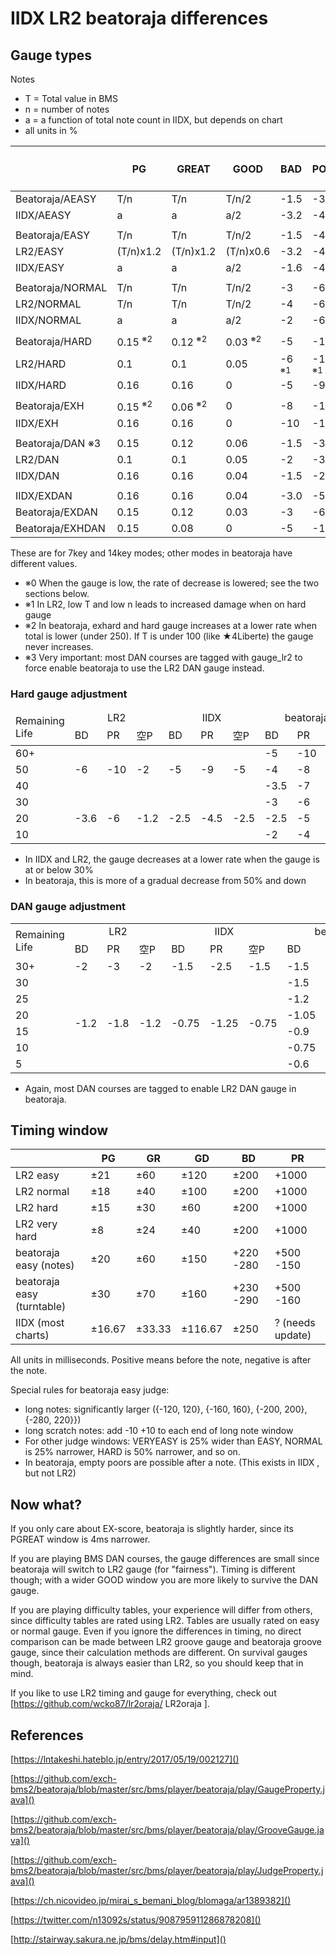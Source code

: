 # IIDX LR2 beatoraja differences 

## Gauge types

Notes

* T = Total value in BMS
* n = number of notes
* a = a function of total note count in IIDX, but depends on chart
* all units in %

|                  | PG          | GREAT     | GOOD      | BAD   | POOR   | 空P   | Low Life Adj<sup>※0</sup> |
|------------------|-------------|-----------|-----------|-------|--------|-------|-----------------|
| Beatoraja/AEASY  | T/n         | T/n       | T/n/2     | -1.5  | -3     | -0.5  | -               |
| IIDX/AEASY       | a           | a         | a/2       | -3.2  | -4.8   | -1.6  | -               |
|                  |             |           |           |       |        |       |                 |
| Beatoraja/EASY   | T/n         | T/n       | T/n/2     | -1.5  | -4.5   | -1    | -               |
| LR2/EASY         | (T/n)x1.2   | (T/n)x1.2 | (T/n)x0.6 | -3.2  | -4.8   | -1.6  | -           |
| IIDX/EASY        | a           | a         | a/2       | -1.6  | -4.8   | -1.6  | -               |
|                  |             |           |           |       |        |       |                 |
| Beatoraja/NORMAL | T/n         | T/n       | T/n/2     | -3    | -6     | -2    | -               |
| LR2/NORMAL       | T/n         | T/n       | T/n/2     | -4    | -6     | -2    | -               |
| IIDX/NORMAL      | a           | a         | a/2       | -2    | -6     | -2    | -               |
|                  |             |           |           |       |        |       |                 |
| Beatoraja/HARD   | 0.15 <sup>※2</sup>    | 0.12 <sup>※2</sup>  | 0.03 <sup>※2</sup>   | -5    | -10    | -5    | Yes             |
| LR2/HARD         | 0.1         | 0.1       | 0.05      | -6 <sup>※1</sup> | -10 <sup>※1</sup> | -2 <sup>※1</sup> | Yes          |
| IIDX/HARD        | 0.16        | 0.16      | 0         | -5    | -9     | -5    | Yes             |
|                  |             |           |           |       |        |       |                 |
| Beatoraja/EXH    | 0.15 <sup>※2</sup>    | 0.06 <sup>※2</sup>  | 0         | -8    | -16    | -8    | No              |
| IIDX/EXH         | 0.16        | 0.16      | 0         | -10   | -18    | -10   | No              |
|                  |             |           |           |       |        |       |                 |
| Beatoraja/DAN ※3 | 0.15       | 0.12      | 0.06      | -1.5  | -3     | -1.5  | Yes             |
| LR2/DAN          | 0.1         | 0.1       | 0.05      | -2    | -3     | -2    | Yes             |
| IIDX/DAN         | 0.16        | 0.16      | 0.04      | -1.5  | -2.5   | -1.5  | Yes             |
|                  |             |           |           |       |        |       |                 |
| IIDX/EXDAN       | 0.16        | 0.16      | 0.04      | -3.0  | -5.0   | -3.0  | No              |
| Beatoraja/EXDAN  | 0.15        | 0.12      | 0.03      | -3    | -6     | -3    | No              |
| Beatoraja/EXHDAN | 0.15        | 0.08      | 0         | -5    | -10    | -5    | No              |


These are for 7key and 14key modes; other modes in beatoraja have different values.
* ※0 When the gauge is low, the rate of decrease is lowered; see the two sections below.
* ※1 In LR2, low T and low n leads to increased damage when on hard gauge
* ※2 In beatoraja, exhard and hard gauge increases at a lower rate when total is lower (under 250). If T is under 100 (like ★4Liberte) the gauge never increases.
* ※3 Very important: most DAN courses are tagged with gauge_lr2 to force enable beatoraja to use the LR2 DAN gauge instead.

### Hard gauge adjustment

<table>
    <thead>
        <tr>
            <td rowspan=2>Remaining Life</td>
            <td colspan=3 align=center>LR2</td>
            <td colspan=3 align=center>IIDX</td>
            <td colspan=3 align=center>beatoraja</td>
        </tr>
        <tr>
            <td>BD</td>
            <td>PR</td>
            <td>空P</td>
            <td>BD</td>
            <td>PR</td>
            <td>空P</td>
            <td>BD</td>
            <td>PR</td>
            <td>空P</td>
        </tr>
    </thead>
    <tbody>
        <tr>
            <td>60+</td>
            <td rowspan=3>-6</td>
            <td rowspan=3>-10</td>
            <td rowspan=3>-2</td>
            <td rowspan=3>-5</td>
            <td rowspan=3>-9</td>
            <td rowspan=3>-5</td>
            <td>-5</td>
            <td>-10</td>
            <td>-5</td>
        </tr>
        <tr>
            <td>50</td>
            <td>-4</td>
            <td>-8</td>
            <td>-4</td>
        </tr>
        <tr>
            <td>40</td>
            <td>-3.5</td>
            <td>-7</td>
            <td>-3.5</td>
        </tr>
        <tr>
            <td>30</td>
            <td rowspan=3>-3.6</td>
            <td rowspan=3>-6</td>
            <td rowspan=3>-1.2</td>
            <td rowspan=3>-2.5</td>
            <td rowspan=3>-4.5</td>
            <td rowspan=3>-2.5</td>
            <td>-3</td>
            <td>-6</td>
            <td>-3</td>
        </tr>
        <tr>
            <td>20</td>
            <td>-2.5</td>
            <td>-5</td>
            <td>-2.5</td>
        </tr>
        <tr>
            <td>10</td>
            <td>-2</td>
            <td>-4</td>
            <td>-2</td>
        </tr>
    </tbody>
</table>


* In IIDX and LR2, the gauge decreases at a lower rate when the gauge is at or below 30%
* In beatoraja, this is more of a gradual decrease from 50% and down

### DAN gauge adjustment
<table>
    <tr>
        <td rowspan=2>Remaining Life</td>
        <td colspan=3 align=center>LR2</td>
        <td colspan=3 align=center>IIDX</td>
        <td colspan=3 align=center>beatoraja</td>
    </tr>
    <tr>
        <td>BD</td>
        <td>PR</td>
        <td>空P</td>
        <td>BD</td>
        <td>PR</td>
        <td>空P</td>
        <td>BD</td>
        <td>PR</td>
        <td>空P</td>
    </tr>
    <tr>
        <td>30+</td>
        <td>-2</td>
        <td>-3</td>
        <td>-2</td>
        <td>-1.5</td>
        <td>-2.5</td>
        <td>-1.5</td>
        <td>-1.5</td>
        <td>-3</td>
        <td>-1.5</td>
    </tr>
    <tr>
        <td>30</td>
        <td rowspan=6>-1.2</td>
        <td rowspan=6>-1.8</td>
        <td rowspan=6>-1.2</td>
        <td rowspan=6>-0.75</td>
        <td rowspan=6>-1.25</td>
        <td rowspan=6>-0.75</td>
        <td>-1.5</td>
        <td>-3</td>
        <td>-1.5</td>
    </tr>
    <tr>
        <td>25</td>
        <td>-1.2</td>
        <td>-2.4</td>
        <td>-1.2</td>
    </tr>
    <tr>
        <td>20</td>
        <td>-1.05</td>
        <td>-2.1</td>
        <td>-1.05</td>
    </tr>
    <tr>
        <td>15</td>
        <td>-0.9</td>
        <td>-1.8</td>
        <td>-0.9</td>
    </tr>
    <tr>
        <td>10</td>
        <td>-0.75</td>
        <td>-1.5</td>
        <td>-0.75</td>
    </tr>
    <tr>
        <td>5</td>
        <td>-0.6</td>
        <td>-1.2</td>
        <td>-0.6</td>
    </tr>
</table>


* Again, most DAN courses are tagged to enable LR2 DAN gauge in beatoraja.

## Timing window

|                            | PG     | GR     | GD      | BD        | PR               |
|----------------------------|--------|--------|---------|-----------|------------------|
| LR2 easy                   | ±21    | ±60    | ±120    | ±200      | +1000            |
| LR2 normal                 | ±18    | ±40    | ±100    | ±200      | +1000            |
| LR2 hard                   | ±15    | ±30    | ±60     | ±200      | +1000            |
| LR2 very hard              | ±8     | ±24    | ±40     | ±200      | +1000            |
| beatoraja easy (notes)     | ±20    | ±60    | ±150    | +220 -280 | +500 -150        |
| beatoraja easy (turntable) | ±30    | ±70    | ±160    | +230 -290 | +500 -160        |
| IIDX (most charts)         | ±16.67 | ±33.33 | ±116.67 | ±250      | ? (needs update) |

All units in milliseconds. Positive means before the note, negative is after the note.

Special rules for beatoraja easy judge:
* long notes: significantly larger ({-120, 120}, {-160, 160}, {-200, 200}, {-280, 220}})
* long scratch notes: add -10 +10 to each end of long note window
* For other judge windows: VERYEASY is 25% wider than EASY, NORMAL is 25% narrower, HARD is 50% narrower, and so on.
* In beatoraja, empty poors are possible after a note. (This exists in IIDX , but not LR2)

## Now what?

If you only care about EX-score, beatoraja is slightly harder, since its PGREAT window is 4ms narrower.

If you are playing BMS DAN courses, the gauge differences are small since beatoraja will switch to LR2 gauge (for "fairness"). Timing is different though; with a wider GOOD window you are more likely to survive the DAN gauge.

If you are playing difficulty tables, your experience will differ from others, since difficulty tables are rated using LR2. Tables are usually rated on easy or normal gauge. Even if you ignore the differences in timing, no direct comparison can be made between LR2 groove gauge and beatoraja groove gauge, since their calculation methods are different. On survival gauges though, beatoraja is always easier than LR2, so you should keep that in mind.

If you like to use LR2 timing and gauge for everything, check out [https://github.com/wcko87/lr2oraja/ LR2oraja ].

## References

[https://lntakeshi.hateblo.jp/entry/2017/05/19/002127]()

[https://github.com/exch-bms2/beatoraja/blob/master/src/bms/player/beatoraja/play/GaugeProperty.java]()

[https://github.com/exch-bms2/beatoraja/blob/master/src/bms/player/beatoraja/play/GrooveGauge.java]()

[https://github.com/exch-bms2/beatoraja/blob/master/src/bms/player/beatoraja/play/JudgeProperty.java]()

[https://ch.nicovideo.jp/mirai_s_bemani_blog/blomaga/ar1389382]()

[https://twitter.com/n13092s/status/908795911286878208]()

[http://stairway.sakura.ne.jp/bms/delay.htm#input]()


